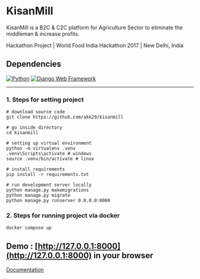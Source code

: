 # KisanMill

KisanMill is a B2C & C2C platform for Agriculture Sector to eliminate the middleman & increase profits.

Hackathon Project | World Food India Hackathon 2017 | New Delhi, India

## Dependencies

[![Python](https://img.shields.io/badge/python-3.13.3-blue.svg?style=flat-square)](https://www.python.org/downloads/release/python-3133/)
[![Django Web Framework](https://img.shields.io/badge/Django-5.2-blue.svg?style=flat-square)](https://pypi.org/project/Django/5.2/)

---

### 1. Steps for setting project

```shell
# download source code
git clone https://github.com/akk29/kisanmill

# go inside directory
cd kisanmill

# setting up virtual environment
python -m virtualenv .venv
.venv\Scripts\activate # windows
source .venv/bin/activate # linux

# install requirements
pip install -r requirements.txt

# run development server locally
python manage.py makemigrations
python manage.py migrate
python manage.py runserver 0.0.0.0:8000
```

### 2. Steps for running project via docker

```shell
docker compose up
```

## Demo : [http://127.0.0.1:8000](http://127.0.0.1:8000) in your browser


[Documentation](docs.md)